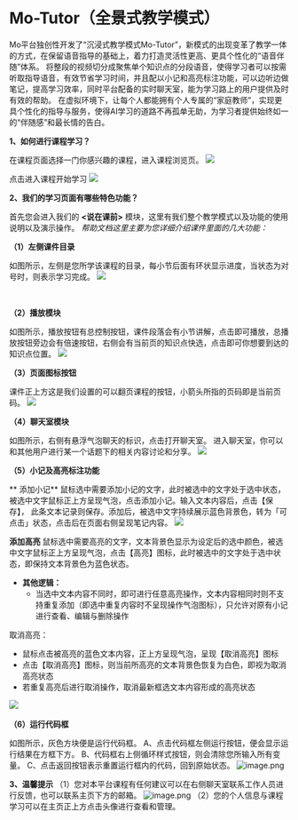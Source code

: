 # Mo-Tutor（全景式教学模式）



Mo平台独创性开发了“沉浸式教学模式Mo-Tutor”，新模式的出现变革了教学一体的方式，在保留语音指导的基础上，着力打造灵活性更高、更具个性化的“语音伴随”体系。
将整段的视频切分成聚焦单个知识点的分段语音，使得学习者可以按需听取指导语音，有效节省学习时间，并且配以小记和高亮标注功能，可以边听边做笔记，提高学习效率，同时平台配备的实时聊天室，能为学习路上的用户提供及时有效的帮助。
在虚拟环境下，让每个人都能拥有个人专属的“家庭教师”，实现更具个性化的指导与服务，使得AI学习的道路不再孤单无助，为学习者提供始终如一的“伴随感”和最长情的告白。


**1、如何进行课程学习？**


在课程页面选择一门你感兴趣的课程，进入课程浏览页。
![](https://cdn.nlark.com/yuque/0/2021/jpeg/309548/1636353065827-7c7ee0e5-d57e-43de-9e05-246b56ce7100.jpeg#id=J8F7d&originHeight=936&originWidth=1773&originalType=binary&ratio=1&status=done&style=none)


点击进入课程开始学习
![](https://cdn.nlark.com/yuque/0/2021/jpeg/309548/1636353066300-2aa49bc8-625f-4bef-9cb0-0bb4d9ff8b2d.jpeg#id=gxUWG&originHeight=628&originWidth=1271&originalType=binary&ratio=1&status=done&style=none)


**2、我们的学习页面有哪些特色功能？**

首先您会进入我们的 **<说在课前>** 模块，这里有我们整个教学模式以及功能的使用说明以及演示操作。
_帮助文档这里主要为您详细介绍课件里面的几大功能：_
**​**

**（1）左侧课件目录**

如图所示，左侧是您所学该课程的目录，每小节后面有环状显示进度，当状态为对号时，则表示学习完成。
![](https://cdn.nlark.com/yuque/0/2021/jpeg/309548/1636353067026-db844f27-b775-42ad-b80d-ea1c83f8a1f8.jpeg#id=uzic2&originHeight=586&originWidth=1270&originalType=binary&ratio=1&status=done&style=none)


**​**

**（2）播放模块**


如图所示，播放按钮有总控制按钮，课件段落会有小节讲解，点击即可播放，总播放按钮旁边会有倍速按钮，右侧会有当前页的知识点快选，点击即可你想要到达的知识点位置。
![](https://cdn.nlark.com/yuque/0/2021/jpeg/309548/1636353067995-946c6969-8e67-47fd-bfe5-a9cf9ea06851.jpeg#id=d1i35&originHeight=634&originWidth=1270&originalType=binary&ratio=1&status=done&style=none)
**​**

**（3）页面图标按钮**


课件正上方这是我们设置的可以翻页课程的按钮，小箭头所指的页码即是当前页码。
![](https://cdn.nlark.com/yuque/0/2021/jpeg/309548/1636353068699-5bfd766a-fcc1-4411-8191-f03c0e1ae698.jpeg#id=fLIF7&originHeight=452&originWidth=1269&originalType=binary&ratio=1&status=done&style=none)


**（4）聊天室模块**

如图所示，右侧有悬浮气泡聊天的标识，点击打开聊天室。
进入聊天室，你可以和其他用户进行某一个话题下的相关内容讨论和分享。
![](https://cdn.nlark.com/yuque/0/2021/jpeg/309548/1636353069451-3b62989c-c8ad-430d-aa5c-2a4e8fc744e9.jpeg#id=jmXEr&originHeight=870&originWidth=1011&originalType=binary&ratio=1&status=done&style=none)
**​**

**（5）小记及高亮标注功能**

** 添加小记**
鼠标选中需要添加小记的文字，此时被选中的文字处于选中状态，被选中文字鼠标正上方呈现气泡，点击添加小记。输入文本内容后，点击【保存】，
此条文本记录则保存。添加后，被选中文字持续展示蓝色背景色，转为「可点击」状态，点击后在页面右侧呈现笔记内容。
![](https://cdn.nlark.com/yuque/0/2021/jpeg/309548/1636353070075-9e0ffcdf-346a-46e8-bfab-19e8070ec192.jpeg#id=MpXjS&originHeight=605&originWidth=1109&originalType=binary&ratio=1&status=done&style=none)​
**​**

**添加高亮**
鼠标选中需要高亮的文字，文本背景色显示为设定后的选中颜色，被选中文字鼠标正上方呈现气泡，点击【高亮】图标，此时被选中的文字处于选中状态，即保持文本背景色为蓝色状态。

- **其他逻辑：**
   - 当选中文本内容不同时，即可进行任意高亮操作，文本内容相同时则不支持重复添加（即选中重复内容时不呈现操作气泡图标），只允许对原有小记进行查看、编辑与删除操作

取消高亮：

   - 鼠标点击被高亮的蓝色文本内容，正上方呈现气泡，呈现【取消高亮】图标
   - 点击【取消高亮】图标，则当前所高亮的文本背景色恢复为白色，即视为取消高亮状态
   - 若重复高亮后进行取消操作，取消最新框选文本内容形成的高亮状态

![](https://cdn.nlark.com/yuque/0/2021/png/309548/1636353071856-532411e4-ae70-4716-8dc7-ced52922bdd8.png#id=pOlbx&originHeight=631&originWidth=1267&originalType=binary&ratio=1&status=done&style=none)
**​**

**（6）运行代码框**

如图所示，灰色方块便是运行代码框。
A、点击代码框左侧运行按钮，便会显示运行结果在方框下方。
B、代码框右上侧循环样式按钮，则会清除您所输入所有变量。
C、点击返回按钮表示重置运行框内的代码，回到原始状态。
![image.png](https://cdn.nlark.com/yuque/0/2021/png/309548/1636354682802-52b56367-3c58-4899-8b56-618bd09c8b73.png#clientId=u8aa039ca-a00d-4&from=paste&height=944&id=u6ae52731&margin=%5Bobject%20Object%5D&name=image.png&originHeight=1888&originWidth=3356&originalType=binary&ratio=1&size=1074252&status=done&style=none&taskId=u01cf3c57-2152-40e0-9cad-955b35629f3&width=1678)




**3、温馨提示**
（1）您对本平台课程有任何建议可以在右侧聊天室联系工作人员进行反馈，也可以联系主页下方的邮箱。 
![image.png](https://cdn.nlark.com/yuque/0/2021/png/309548/1636353949918-2e9447d5-4b37-4eeb-905a-a346c3a439bf.png#clientId=u8c727ca8-2170-4&from=paste&height=944&id=u199bd057&margin=%5Bobject%20Object%5D&name=image.png&originHeight=1888&originWidth=3356&originalType=binary&ratio=1&size=1038513&status=done&style=none&taskId=u42a5e423-82a2-4f1e-b406-61840fe8e17&width=1678)
（2）您的个人信息与课程学习可以在主页正上方点击头像进行查看和管理。

